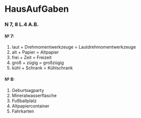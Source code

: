 # HausAufGaben

### N 7, 8 L.4 A.B.



#### № 7:

1. laut + Drehmomentwerkzeuge = Lautdrehmomentwerkzeuge
2. alt + Papier = Altpapier
3. frei + Zeit = Freizeit
4. groß + zügig = großzügig
5. kühl + Schrank = Kühlschrank

#### № 8:

1. Geburtsagparty
2. Mineralwasserflasche
3. Fußballplatz
4. Altpapiercontainer
5. Fahrkarten
